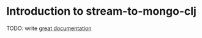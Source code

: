 # Introduction to stream-to-mongo-clj

TODO: write [great documentation](http://jacobian.org/writing/what-to-write/)
